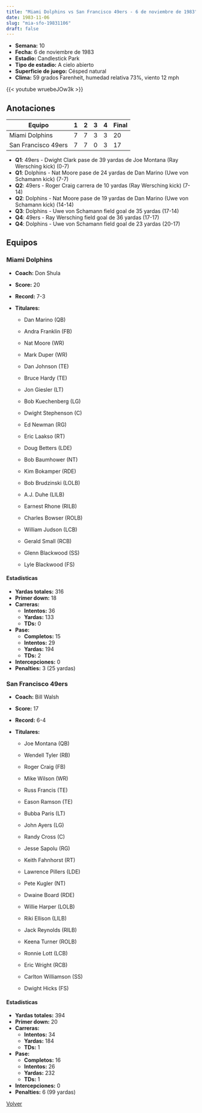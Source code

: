 ```yaml
---
title: "Miami Dolphins vs San Francisco 49ers - 6 de noviembre de 1983"
date: 1983-11-06
slug: "mia-sfo-19831106"
draft: false
---
```


- **Semana:** 10
- **Fecha:** 6 de noviembre de 1983
- **Estadio:** Candlestick Park
- **Tipo de estadio:** A cielo abierto
- **Superficie de juego:** Césped natural
- **Clima:** 59 grados Farenheit, humedad relativa 73%, viento 12 mph


{{< youtube wruebeJOw3k >}}


## Anotaciones
| Equipo | 1 | 2 | 3 | 4 | Final |
|--------|---|---|---|---|-------|
| Miami Dolphins  | 7 | 7 | 3 | 3  | 20 |
| San Francisco 49ers  | 7 | 7 | 0 | 3  | 17 |
- **Q1**: 49ers - Dwight Clark pase de 39 yardas de Joe Montana (Ray Wersching kick) (0-7)
- **Q1**: Dolphins - Nat Moore pase de 24 yardas de Dan Marino (Uwe von Schamann kick) (7-7)
- **Q2**: 49ers - Roger Craig carrera de 10 yardas (Ray Wersching kick) (7-14)
- **Q2**: Dolphins - Nat Moore pase de 19 yardas de Dan Marino (Uwe von Schamann kick) (14-14)
- **Q3**: Dolphins - Uwe von Schamann field goal de 35 yardas (17-14)
- **Q4**: 49ers - Ray Wersching field goal de 36 yardas (17-17)
- **Q4**: Dolphins - Uwe von Schamann field goal de 23 yardas (20-17)


## Equipos


### Miami Dolphins
* **Coach:** Don Shula
* **Score:** 20
* **Record:** 7-3
* **Titulares:** 

  * Dan Marino (QB) 

  * Andra Franklin (FB) 

  * Nat Moore (WR) 

  * Mark Duper (WR) 

  * Dan Johnson (TE) 

  * Bruce Hardy (TE) 

  * Jon Giesler (LT) 

  * Bob Kuechenberg (LG) 

  * Dwight Stephenson (C) 

  * Ed Newman (RG) 

  * Eric Laakso (RT) 

  * Doug Betters (LDE) 

  * Bob Baumhower (NT) 

  * Kim Bokamper (RDE) 

  * Bob Brudzinski (LOLB) 

  * A.J. Duhe (LILB) 

  * Earnest Rhone (RILB) 

  * Charles Bowser (ROLB) 

  * William Judson (LCB) 

  * Gerald Small (RCB) 

  * Glenn Blackwood (SS) 

  * Lyle Blackwood (FS) 

#### Estadísticas
* **Yardas totales:** 316
* **Primer down:** 18
* **Carreras:**
  * **Intentos:** 36
  * **Yardas:** 133
  * **TDs:** 0
* **Pase:**
  * **Completos:** 15
  * **Intentos:** 29
  * **Yardas:** 194
  * **TDs:** 2
* **Intercepciones:** 0
* **Penalties:** 3 (25 yardas)

### San Francisco 49ers
* **Coach:** Bill Walsh
* **Score:** 17
* **Record:** 6-4
* **Titulares:** 

  * Joe Montana (QB) 

  * Wendell Tyler (RB) 

  * Roger Craig (FB) 

  * Mike Wilson (WR) 

  * Russ Francis (TE) 

  * Eason Ramson (TE) 

  * Bubba Paris (LT) 

  * John Ayers (LG) 

  * Randy Cross (C) 

  * Jesse Sapolu (RG) 

  * Keith Fahnhorst (RT) 

  * Lawrence Pillers (LDE) 

  * Pete Kugler (NT) 

  * Dwaine Board (RDE) 

  * Willie Harper (LOLB) 

  * Riki Ellison (LILB) 

  * Jack Reynolds (RILB) 

  * Keena Turner (ROLB) 

  * Ronnie Lott (LCB) 

  * Eric Wright (RCB) 

  * Carlton Williamson (SS) 

  * Dwight Hicks (FS) 

#### Estadísticas
* **Yardas totales:** 394
* **Primer down:** 20
* **Carreras:**
  * **Intentos:** 34
  * **Yardas:** 184
  * **TDs:** 1
* **Pase:**
  * **Completos:** 16
  * **Intentos:** 26
  * **Yardas:** 232
  * **TDs:** 1
* **Intercepciones:** 0
* **Penalties:** 6 (99 yardas)


[Volver](/historia/1983)
